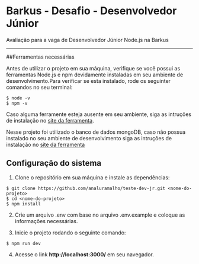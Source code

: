 # Barkus - Desafio - Desenvolvedor Júnior
Avaliação para a vaga de Desenvolvedor Júnior Node.js na Barkus 

-----
##Ferramentas necessárias

Antes de utilizar o projeto em sua máquina, verifique se você possui as ferramentas Node.js e npm devidamente instaladas em seu ambiente de desenvolvimento.Para verificar se esta instalado, rode os seguinter comandos no seu terminal:

```
$ node -v 
$ npm -v
```

Caso alguma ferramente esteja ausente em seu ambiente, siga as intruções de instalação no [site da ferramenta](https://nodejs.org/en/).

Nesse projeto foi utilizado o banco de dados mongoDB, caso não possua instalado no seu ambiente de desenvolvimento siga as intruções de instalação no [site da ferramenta](https://docs.mongodb.com/manual/installation/)

## Configuração do sistema 

1. Clone o repositório em sua máquina e instale as dependências: 

```
$ git clone https://github.com/analuramalho/teste-dev-jr.git <nome-do-projeto>
$ cd <nome-do-projeto>
$ npm install
```
2. Crie  um arquivo .env com base no arquivo .env.example e coloque as informações necessárias.

3. Inicie o projeto rodando o seguinte comando: 

```
$ npm run dev
```

4. Acesse o link __http://localhost:3000/__ em seu navegador.
